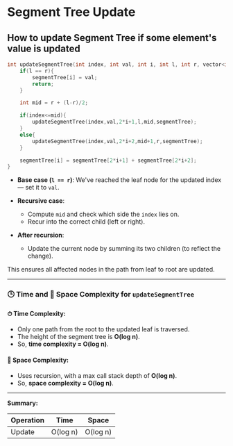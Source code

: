 # Segment Tree Update

## How to update Segment Tree if some element's value is updated


```cpp
int updateSegmentTree(int index, int val, int i, int l, int r, vector<int>& segmentTree){
    if(l == r){
        segmentTree[i] = val;
        return;
    }

    int mid = r + (l-r)/2;

    if(index<=mid){
        updateSegmentTree(index,val,2*i+1,l,mid,segmentTree);
    }
    else{
        updateSegmentTree(index,val,2*i+2,mid+1,r,segmentTree);
    }

    segmentTree[i] = segmentTree[2*i+1] + segmentTree[2*i+2];
}
```
* **Base case (`l == r`)**:
  We've reached the leaf node for the updated index — set it to `val`.

* **Recursive case**:

  * Compute `mid` and check which side the `index` lies on.
  * Recur into the correct child (left or right).

* **After recursion**:

  * Update the current node by summing its two children (to reflect the change).

This ensures all affected nodes in the path from leaf to root are updated.

---

### 🕒 Time and 💾 Space Complexity for `updateSegmentTree`

#### ⏱ Time Complexity:

* Only one path from the root to the updated leaf is traversed.
* The height of the segment tree is **O(log n)**.
* So, **time complexity = O(log n)**.

#### 💾 Space Complexity:

* Uses recursion, with a max call stack depth of **O(log n)**.
* So, **space complexity = O(log n)**.

---

**Summary:**

| Operation | Time     | Space    |
| --------- | -------- | -------- |
| Update    | O(log n) | O(log n) |
